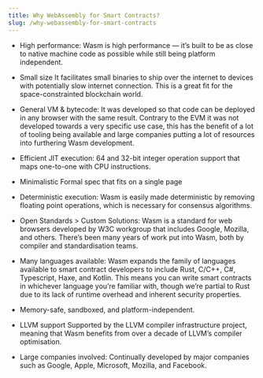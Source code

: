 ```yaml
---
title: Why WebAssembly for Smart Contracts?
slug: /why-webassembly-for-smart-contracts
---
```


* <span class="highlight">High performance:</span> Wasm is high performance — it’s built to be as close to native machine code as possible while still being platform independent.

* <span class="highlight">Small size</span> It facilitates small binaries to ship over the internet to devices with potentially slow internet connection.
This is a great fit for the space-constrainted blockchain world.

* <span class="highlight">General VM & bytecode:</span> 
It was developed so that code can be deployed in any browser with the same result. 
Contrary to the EVM it was not developed towards a very specific use case,
this has the benefit of a lot of tooling being available and large
companies putting a lot of resources into furthering Wasm development.

* <span class="highlight">Efficient JIT execution:</span>
64 and 32-bit integer operation support that maps one-to-one with CPU instructions.

* <span class="highlight">Minimalistic</span> Formal spec that fits on a single page

* <span class="highlight">Deterministic execution:</span>
Wasm is easily made deterministic by removing floating point operations, which is necessary for consensus algorithms.

* <span class="highlight">Open Standards > Custom Solutions:</span>
Wasm is a standard for web browsers developed by W3C workgroup that includes Google, Mozilla, and others.
There’s been many years of work put into Wasm, both by compiler and standardisation teams.

* <span class="highlight">Many languages available:</span> Wasm expands the family of languages available to smart contract developers to include Rust, C/C++, C#, Typescript, Haxe, and Kotlin. This means you can write smart contracts in whichever language you’re familiar with, though we’re partial to Rust due to its lack of runtime overhead and inherent security properties.

* <span class="highlight">Memory-safe, sandboxed, and platform-independent.</span>

* <span class="highlight">LLVM support</span>
Supported by the LLVM compiler infrastructure project, meaning that Wasm benefits from over a decade of LLVM’s compiler optimisation.

* <span class="highlight">Large companies involved:</span> Continually developed by major companies such as Google, Apple, Microsoft, Mozilla, and Facebook.
